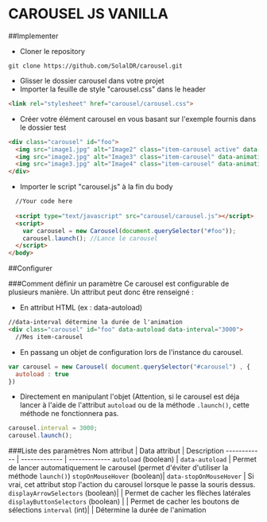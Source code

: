 # CAROUSEL JS VANILLA

##Implementer 

- Cloner le repository
```
git clone https://github.com/SolalDR/carousel.git
```
- Glisser le dossier carousel dans votre projet
- Importer la feuille de style "carousel.css" dans le header 
```html
<link rel="stylesheet" href="carousel/carousel.css">
```
- Créer votre élément carousel en vous basant sur l'exemple fournis dans le dossier test
```html
<div class="carousel" id="foo">
  <img src="image1.jpg" alt="Image2" class="item-carousel active" data-animation="opacity"/>
  <img src="image2.jpg" alt="Image3" class="item-carousel" data-animation="opacity"/>
  <img src="image3.jpg" alt="Image4" class="item-carousel" data-animation="opacity"/>
</div>
```
- Importer le script "carousel.js" à la fin du body
```html
  //Your code here
  
  <script type="text/javascript" src="carousel/carousel.js"></script>
  <script>
    var carousel = new Carousel(document.querySelector("#foo"));
    carousel.launch(); //Lance le carousel
  </script>
</body>
```
##Configurer

###Comment définir un paramètre
Ce carousel est configurable de plusieurs manière. Un attribut peut donc être renseigné : 
- En attribut HTML (ex : data-autoload)
```html
//data-interval détermine la durée de l'animation
<div class="carousel" id="foo" data-autoload data-interval="3000"> 
  //Mes item-carousel
```
- En passang un objet de configuration lors de l'instance du carousel.
```javascript
var carousel = new Carousel( document.querySelector("#carousel") , {
  autoload : true
})
```
- Directement en manipulant l'objet 
(Attention, si le carousel est déja lancer à l'aide de l'attribut `autoload` ou de la méthode `.launch()`, cette méthode ne fonctionnera pas. 
```javascript
carousel.interval = 3000;
carousel.launch();
```

###Liste des paramètres
Nom attribut | Data attribut | Description
------------ | ------------- | -------------
`autoload` (boolean) | `data-autoload` | Permet de lancer automatiquement le carousel (permet d'éviter d'utiliser la méthode `launch()`)
`stopOnMouseHover` (boolean)| `data-stopOnMouseHover` | Si vrai, cet attribut stop l'action du carousel lorsque le passe la souris dessus.
`displayArrowSelectors` (boolean)|  | Permet de cacher les flèches latérales
`displayButtonSelectors` (boolean) |  | Permet de cacher les boutons de sélections
`interval` (int)| | Détermine la durée de l'animation 


